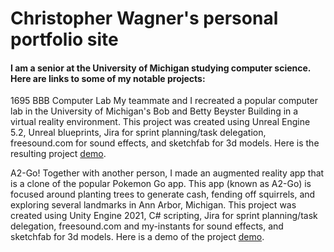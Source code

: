 # Christopher Wagner's personal portfolio site
#### I am a senior at the University of Michigan studying computer science.  Here are links to some of my notable projects:

1695 BBB Computer Lab
My teammate and I recreated a popular computer lab in the University of Michigan's Bob and Betty Beyster Building in a virtual reality environment.  This project was created using Unreal Engine 5.2, Unreal blueprints, Jira for sprint planning/task delegation, freesound.com for sound effects, and sketchfab for 3d models.  Here is the resulting project <a href="https://youtu.be/VbM1yUCU9iA">demo</a>.

A2-Go!
Together with another person, I made an augmented reality app that is a clone of the popular Pokemon Go app.  This app (known as A2-Go) is focused around planting trees to generate cash, fending off squirrels, and exploring several landmarks in Ann Arbor, Michigan.  This project was created using Unity Engine 2021, C# scripting, Jira for sprint planning/task delegation, freesound.com and my-instants for sound effects, and sketchfab for 3d models.  Here is a demo of the project <a href="https://youtu.be/zUrP7mEJmAM">demo</a>.
